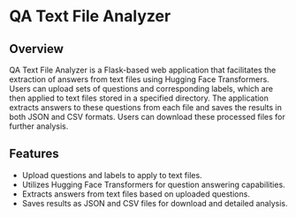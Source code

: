 # QA Text File Analyzer

## Overview

QA Text File Analyzer is a Flask-based web application that facilitates the extraction of answers from text files using Hugging Face Transformers. Users can upload sets of questions and corresponding labels, which are then applied to text files stored in a specified directory. The application extracts answers to these questions from each file and saves the results in both JSON and CSV formats. Users can download these processed files for further analysis.

## Features

- Upload questions and labels to apply to text files.
- Utilizes Hugging Face Transformers for question answering capabilities.
- Extracts answers from text files based on uploaded questions.
- Saves results as JSON and CSV files for download and detailed analysis.

